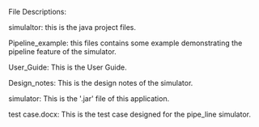 File Descriptions:

  simulaltor: this is the java project files.
  
  Pipeline_example: this files contains some example demonstrating the pipeline feature of the simulator.
  
  User_Guide: This is the User Guide.
  
  Design_notes: This is the design notes of the simulator.
  
  simulator: This is the '.jar' file of this application.
  
  test case.docx:  This is the test case designed for the pipe_line simulator.
